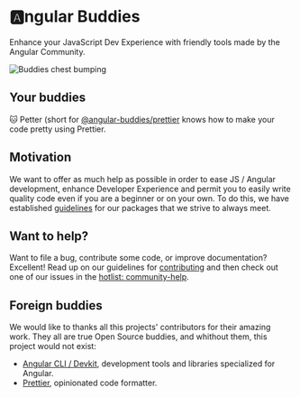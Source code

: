 # :a:ngular Buddies

Enhance your JavaScript Dev Experience with friendly tools made by the Angular Community.

![Buddies chest bumping](https://user-images.githubusercontent.com/7578400/47610724-bf87e200-da5c-11e8-8c24-91ece38a28df.gif)

## Your buddies

:cat: Petter (short for [@angular-buddies/prettier][prettier-buddy] knows how to make your code pretty using Prettier.

## Motivation

We want to offer as much help as possible in order to ease JS / Angular development, enhance Developer Experience and permit you to easily write quality code even if you are a beginner or on your own. To do this, we have established [guidelines][guidelines] for our packages that we strive to always meet.

## Want to help?

Want to file a bug, contribute some code, or improve documentation? Excellent! Read up on our
guidelines for [contributing][contributing] and then check out one of our issues in the [hotlist: community-help](https://github.com/angular-buddies/angular-buddies/labels/hotlist%3A%20community-help).

## Foreign buddies

We would like to thanks all this projects' contributors for their amazing work. They all are true Open Source buddies, and whithout them, this project would not exist:

* [Angular CLI / Devkit](https://github.com/angular/angular-cli), development tools and libraries specialized for Angular.
* [Prettier](https://github.com/prettier/prettier), opinionated code formatter.

[contributing]: https://github.com/angular-buddies/angular-buddies/blob/master/CONTRIBUTING.md
[guidelines]: https://github.com/angular-buddies/angular-buddies/blob/master/docs/GUIDELINES.md
[prettier-buddy]: https://github.com/angular-buddies/angular-buddies/blob/master/packages/prettier/README.md
